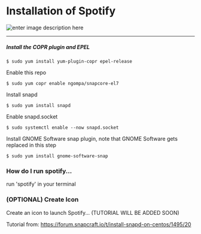 


# Installation of Spotify


![enter image description here](https://i2-prod.mirror.co.uk/incoming/article2878879.ece/ALTERNATES/s615/spotifynew_large_verge_medium_landscape.jpg)


----------


#####  Install the COPR plugin and EPEL

    $ sudo yum install yum-plugin-copr epel-release

Enable this repo

    $ sudo yum copr enable ngompa/snapcore-el7

Install snapd

    $ sudo yum install snapd

Enable snapd.socket

    $ sudo systemctl enable --now snapd.socket

Install GNOME Software snap plugin, note that GNOME Software gets replaced in this step

    $ sudo yum install gnome-software-snap

### How do I run spotify... 

run 'spotify' in your terminal

### (OPTIONAL) Create Icon 
Create an icon to launch Spotify... (TUTORIAL WILL BE ADDED SOON)

Tutorial from: https://forum.snapcraft.io/t/install-snapd-on-centos/1495/20

